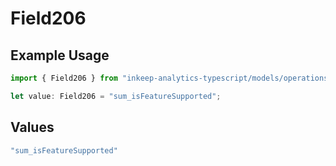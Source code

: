 # Field206

## Example Usage

```typescript
import { Field206 } from "inkeep-analytics-typescript/models/operations";

let value: Field206 = "sum_isFeatureSupported";
```

## Values

```typescript
"sum_isFeatureSupported"
```